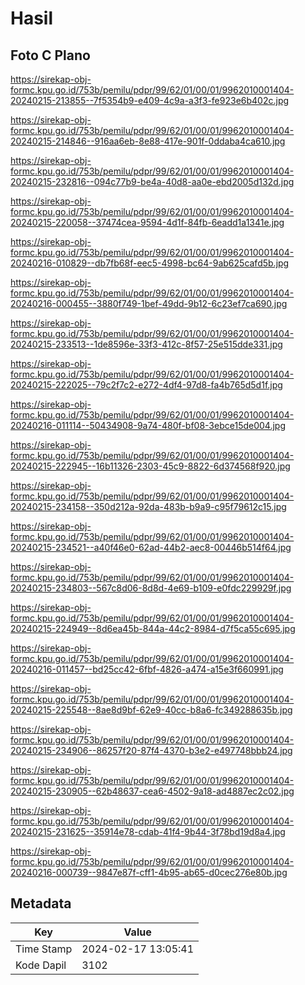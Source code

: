 # Hasil

## Foto C Plano

https://sirekap-obj-formc.kpu.go.id/753b/pemilu/pdpr/99/62/01/00/01/9962010001404-20240215-213855--7f5354b9-e409-4c9a-a3f3-fe923e6b402c.jpg

https://sirekap-obj-formc.kpu.go.id/753b/pemilu/pdpr/99/62/01/00/01/9962010001404-20240215-214846--916aa6eb-8e88-417e-901f-0ddaba4ca610.jpg

https://sirekap-obj-formc.kpu.go.id/753b/pemilu/pdpr/99/62/01/00/01/9962010001404-20240215-232816--094c77b9-be4a-40d8-aa0e-ebd2005d132d.jpg

https://sirekap-obj-formc.kpu.go.id/753b/pemilu/pdpr/99/62/01/00/01/9962010001404-20240215-220058--37474cea-9594-4d1f-84fb-6eadd1a1341e.jpg

https://sirekap-obj-formc.kpu.go.id/753b/pemilu/pdpr/99/62/01/00/01/9962010001404-20240216-010829--db7fb68f-eec5-4998-bc64-9ab625cafd5b.jpg

https://sirekap-obj-formc.kpu.go.id/753b/pemilu/pdpr/99/62/01/00/01/9962010001404-20240216-000455--3880f749-1bef-49dd-9b12-6c23ef7ca690.jpg

https://sirekap-obj-formc.kpu.go.id/753b/pemilu/pdpr/99/62/01/00/01/9962010001404-20240215-233513--1de8596e-33f3-412c-8f57-25e515dde331.jpg

https://sirekap-obj-formc.kpu.go.id/753b/pemilu/pdpr/99/62/01/00/01/9962010001404-20240215-222025--79c2f7c2-e272-4df4-97d8-fa4b765d5d1f.jpg

https://sirekap-obj-formc.kpu.go.id/753b/pemilu/pdpr/99/62/01/00/01/9962010001404-20240216-011114--50434908-9a74-480f-bf08-3ebce15de004.jpg

https://sirekap-obj-formc.kpu.go.id/753b/pemilu/pdpr/99/62/01/00/01/9962010001404-20240215-222945--16b11326-2303-45c9-8822-6d374568f920.jpg

https://sirekap-obj-formc.kpu.go.id/753b/pemilu/pdpr/99/62/01/00/01/9962010001404-20240215-234158--350d212a-92da-483b-b9a9-c95f79612c15.jpg

https://sirekap-obj-formc.kpu.go.id/753b/pemilu/pdpr/99/62/01/00/01/9962010001404-20240215-234521--a40f46e0-62ad-44b2-aec8-00446b514f64.jpg

https://sirekap-obj-formc.kpu.go.id/753b/pemilu/pdpr/99/62/01/00/01/9962010001404-20240215-234803--567c8d06-8d8d-4e69-b109-e0fdc229929f.jpg

https://sirekap-obj-formc.kpu.go.id/753b/pemilu/pdpr/99/62/01/00/01/9962010001404-20240215-224949--8d6ea45b-844a-44c2-8984-d7f5ca55c695.jpg

https://sirekap-obj-formc.kpu.go.id/753b/pemilu/pdpr/99/62/01/00/01/9962010001404-20240216-011457--bd25cc42-6fbf-4826-a474-a15e3f660991.jpg

https://sirekap-obj-formc.kpu.go.id/753b/pemilu/pdpr/99/62/01/00/01/9962010001404-20240215-225548--8ae8d9bf-62e9-40cc-b8a6-fc349288635b.jpg

https://sirekap-obj-formc.kpu.go.id/753b/pemilu/pdpr/99/62/01/00/01/9962010001404-20240215-234906--86257f20-87f4-4370-b3e2-e497748bbb24.jpg

https://sirekap-obj-formc.kpu.go.id/753b/pemilu/pdpr/99/62/01/00/01/9962010001404-20240215-230905--62b48637-cea6-4502-9a18-ad4887ec2c02.jpg

https://sirekap-obj-formc.kpu.go.id/753b/pemilu/pdpr/99/62/01/00/01/9962010001404-20240215-231625--35914e78-cdab-41f4-9b44-3f78bd19d8a4.jpg

https://sirekap-obj-formc.kpu.go.id/753b/pemilu/pdpr/99/62/01/00/01/9962010001404-20240216-000739--9847e87f-cff1-4b95-ab65-d0cec276e80b.jpg


## Metadata

| Key        | Value               |
| ---------- | ------------------- |
| Time Stamp | 2024-02-17 13:05:41 |
| Kode Dapil | 3102                |




